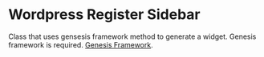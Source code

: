 # Wordpress Register Sidebar

Class that uses gensesis framework method to generate a widget. Genesis framework is required. [Genesis Framework](http://www.studiopress.com).



